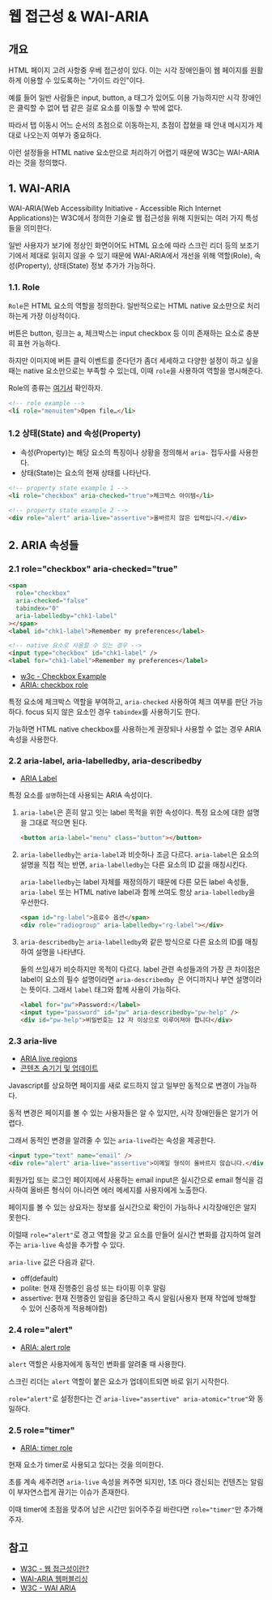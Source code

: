 # 웹 접근성 & WAI-ARIA

## 개요

HTML 페이지 고려 사항중 우베 접근성이 있다. 이는 시각 장애인들이 웹 페이지를 원활하게 이용할 수 있도록하는 "가이드 라인"이다.

예를 들어 일반 사람들은 input, button, a 태그가 있어도 이용 가능하지만 시각 장애인은 클릭할 수 없어 탭 같은 걸로 요소를 이동할 수 밖에 없다.

따라서 탭 이동시 어느 순서의 초점으로 이동하는지, 초점이 잡혔을 때 안내 메시지가 제대로 나오는지 여부가 중요하다.

이런 설정들을 HTML native 요소만으로 처리하기 어렵기 때문에 W3C는 WAI-ARIA라는 것을 정의했다.

## 1. WAI-ARIA

WAI-ARIA(Web Accessibility Initiative - Accessible Rich Internet Applications)는 W3C에서 정의한 기술로 웹 접근성을 위해 지원되는 여러 가지 특성들을 의미한다.

일반 사용자가 보기에 정상인 화면이어도 HTML 요소에 따라 스크린 리더 등의 보조기기에서 제대로 읽히지 않을 수 있기 때문에 WAI-ARIA에서 개선을 위해 역할(Role), 속성(Property), 상태(State) 정보 추가가 가능하다.

### 1.1. Role

`Role`은 HTML 요소의 역할을 정의한다. 일반적으로는 HTML native 요소만으로 처리하는게 가장 이상적이다.

버튼은 button, 링크는 a, 체크박스는 input checkbox 등 이미 존재하는 요소로 충분히 표현 가능하다.

하지만 이미지에 버튼 클릭 이벤트를 준다던가 좀더 세세하고 다양한 설정이 하고 싶을 때는 native 요소만으로는 부족할 수 있는데, 이때 `role`을 사용하여 역할을 명시해준다.

Role의 종류는 [여기서](https://www.w3.org/TR/wai-aria/#roles_categorization) 확인하자.

```html
<!-- role example -->
<li role="menuitem">Open file…</li>
```

### 1.2 상태(State) and 속성(Property)

- 속성(Property)는 해당 요소의 특징이나 상황을 정의해서 `aria-` 접두사를 사용한다.
- 상태(State)는 요소의 현재 상태를 나타난다.

```html
<!-- property state example 1 -->
<li role="checkbox" aria-checked="true">체크박스 아이템</li>

<!-- property state example 2 -->
<div role="alert" aria-live="assertive">올바르지 않은 입력입니다.</div>
```

## 2. ARIA 속성들

### 2.1 role="checkbox" aria-checked="true"

```html
<span
  role="checkbox"
  aria-checked="false"
  tabindex="0"
  aria-labelledby="chk1-label"
></span>
<label id="chk1-label">Remember my preferences</label>

<!-- native 요소로 사용할 수 있는 경우 -->
<input type="checkbox" id="chk1-label" />
<label for="chk1-label">Remember my preferences</label>
```

- [w3c - Checkbox Example](https://www.w3.org/TR/wai-aria-practices/examples/checkbox/checkbox-1/checkbox-1.html)
- [ARIA: checkbox role](https://developer.mozilla.org/en-US/docs/Web/Accessibility/ARIA/Roles/checkbox_role)

특정 요소에 체크박스 역할을 부여하고, `aria-checked` 사용하여 체크 여부를 판단 가능하다. focus 되지 않은 요소인 경우 `tabindex`를 사용하기도 한다.

가능하면 HTML native checkbox를 사용하는게 권장되나 사용할 수 없는 경우 ARIA 속성을 사용한다.

### 2.2 aria-label, aria-labelledby, aria-describedby

- [ARIA Label](https://developers.google.com/web/fundamentals/accessibility/semantics-aria/aria-labels-and-relationships?hl=ko)

특정 요소를 `설명`하는데 사용되는 ARIA 속성이다.

1. `aria-label`은 흔히 알고 잇는 label 목적을 위한 속성이다. 특정 요소에 대한 설명을 그대로 적으면 된다.

   ```html
   <button aria-label="menu" class="button"></button>
   ```

2. `aria-labelledby`는 `aria-label`과 비슷하나 조금 다르다. `aria-label`은 요소의 설명을 직접 적는 반면, `aria-labelledby`는 다른 요소의 ID 값을 매칭시킨다.

   `aria-labelledby`는 label 자체를 재정의하기 때문에 다른 모든 label 속성들, `aria-label` 또는 HTML native label과 함께 쓰여도 항상 `aria-labelledby`을 우선한다.

   ```html
   <span id="rg-label">음료수 옵션</span>
   <div role="radiogroup" aria-labelledby="rg-label"></div>
   ```

3. `aria-describedby`는 `aria-labelledby`와 같은 방식으로 다른 요소의 ID를 매칭하여 설명을 나타낸다.

   둘의 쓰임새가 비슷하지만 목적이 다르다. label 관련 속성들과의 가장 큰 차이점은 label이 요소의 필수 설명이라면 `aria-describedby `은 어디까지나 부연 설명이라는 뜻이다. 그래서 `label` 태그와 함께 사용이 가능하다.

   ```html
   <label for="pw">Password:</label>
   <input type="password" id="pw" aria-describedby="pw-help" />
   <div id="pw-help">비밀번호는 12 자 이상으로 이루어져야 합니다</div>
   ```

### 2.3 aria-live

- [ARIA live regions](https://developer.mozilla.org/ko/docs/Web/Accessibility/ARIA/ARIA_Live_Regions)
- [콘텐츠 숨기기 및 업데이트](https://developers.google.com/web/fundamentals/accessibility/semantics-aria/hiding-and-updating-content?hl=ko)

Javascript를 상요하면 페이지를 새로 로드하지 않고 일부만 동적으로 변경이 가능하다.

동적 변경은 페이지를 볼 수 있는 사용자들은 알 수 있지만, 시각 장애인들은 알기가 어렵다.

그래서 동적인 변경을 알려줄 수 있는 `aria-live`라는 속성을 제공한다.

```html
<input type="text" name="email" />
<div role="alert" aria-live="assertive">이메일 형식이 올바르지 않습니다.</div>
```

회원가입 또는 로그인 페이지에서 사용하는 email input은 실시간으로 email 형식을 검사하여 올바른 형식이 아니라면 에러 메세지를 사용자에게 노출한다.

페이지를 볼 수 있는 상요자는 정보를 실시간으로 확인이 가능하나 시각장애인은 알지 못한다.

이럴때 `role="alert"`로 경고 역할을 갖고 요소를 만들어 실시간 변화를 감지하여 알려주는 `aria-live` 속성을 추가할 수 있다.

`aria-live` 값은 다음과 같다.

- off(default)
- polite: 현재 진행중인 음성 또는 타이핑 이후 알림
- assertive: 현재 진행중인 알림을 중단하고 즉시 알림(사용자 현재 작업에 방해할 수 있어 신중하게 적용해야함)

### 2.4 role="alert"

- [ARIA: alert role](https://developer.mozilla.org/en-US/docs/Web/Accessibility/ARIA/Roles/Alert_Role)

`alert` 역할은 사용자에게 동적인 변화를 알려줄 때 사용한다.

스크린 리더는 `alert` 역할이 붙은 요소가 업데이트되면 바로 읽기 시작한다.

`role="alert"`로 설정한다는 건 `aria-live="assertive" aria-atomic="true"`와 동일하다.

### 2.5 role="timer"

- [ARIA: timer role](https://developer.mozilla.org/en-US/docs/Web/Accessibility/ARIA/Roles/timer_role)

현재 요소가 timer로 사용되고 있다는 것을 의미한다.

초를 계속 세주려면 `aria-live` 속성을 켜주면 되지만, 1초 마다 갱신되는 컨텐츠는 알림이 부자연스럽게 끊기는 이슈가 존재한다.

이때 timer에 초점을 맞추어 남은 시간만 읽어주주길 바란다면 `role="timer"`만 추가해주자.

## 참고

- [W3C - 웹 접근성이란?](https://www.w3.org/WAI/fundamentals/accessibility-intro/ko)
- [WAI-ARIA 웹퍼블리싱](https://www.biew.co.kr/entry/WAI-ARIA-%EC%9B%B9%ED%8D%BC%EB%B8%94%EB%A6%AC%EC%8B%B1)
- [W3C - WAI ARIA](https://www.w3.org/TR/wai-aria)
